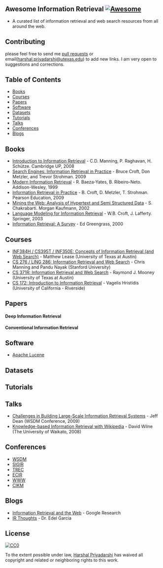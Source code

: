 ## Awesome Information Retrieval [![Awesome](https://cdn.rawgit.com/sindresorhus/awesome/d7305f38d29fed78fa85652e3a63e154dd8e8829/media/badge.svg)](https://github.com/sindresorhus/awesome)
* A curated list of information retrieval and web search resources from all around the web.

## Contributing
please feel free to send me [pull requests](https://github.com/harpribot/awesome-information-retrieval/pulls) or email(harshal.priyadarshi@utexas.edu) to add new links. I am very open to suggestions and corrections.

## Table of Contents
 - [Books](#books)
 - [Courses](#courses)
 - [Papers](#papers)
 - [Software](#software)
 - [Datasets](#datasets)
 - [Tutorials](#tutorials)
 - [Talks](#talks)
 - [Conferences](#conference)
 - [Blogs](#blogs)

## Books
* [Introduction to Information Retrieval](http://www-nlp.stanford.edu/IR-book/) - C.D. Manning, P. Raghavan, H. Schütze. Cambridge UP, 2008
* [Search Engines: Information Retrieval in Practice](http://ciir.cs.umass.edu/downloads/SEIRiP.pdf) - Bruce Croft, Don Metzler, and Trevor Strohman. 2009
* [Modern Information Retrieval](http://people.ischool.berkeley.edu/~hearst/irbook/) - R. Baeza-Yates, B. Ribeiro-Neto. Addison-Wesley, 1999
* [Information Retrieval in Practice](http://www.search-engines-book.com/) - B. Croft, D. Metzler, T. Strohman. Pearson Education, 2009
* [Mining the Web: Analysis of Hypertext and Semi Structured Data](http://www.cse.iitb.ac.in/%7Esoumen/mining-the-web/) - S. Chakrabarti. Morgan Kaufmann, 2002
* [Language Modeling for Information Retrieval](http://www.springer.com/prod/b/1-4020-1216-0?referer=www.wkap.nl) - W.B. Croft, J. Lafferty. Springer, 2003
* [Information Retrieval: A Survey](http://www.csee.umbc.edu/cadip/readings/IR.report.120600.book.pdf) - Ed Greengrass, 2000

## Courses
* [INF384H / CS395T / INF350E: Concepts of Information Retrieval (and Web Search)](http://courses.ischool.utexas.edu/Lease_Matt/2016/Fall/INF384H/) - Matthew Lease (University of Texas at Austin)
* [CS 276 / LING 286: Information Retrieval and Web Search](http://web.stanford.edu/class/cs276/) - Chris Manning and Pandu Nayak (Stanford University)
* [CS 371R: Information Retrieval and Web Search](https://www.cs.utexas.edu/~mooney/ir-course/) - Raymond J. Mooney (University of Texas at Austin)
* [CS 172: Introduction to Information Retrieval](http://www.cs.ucr.edu/~vagelis/classes/CS172/) - Vagelis Hristidis (University of California - Riverside)

## Papers

#### Deep Information Retrieval

#### Conventional Information Retrieval

## Software
* [Apache Lucene](http://lucene.apache.org/core/)

## Datasets

## Tutorials


## Talks
* [Challenges in Building Large-Scale Information Retrieval Systems](http://videolectures.net/wsdm09_dean_cblirs/) - Jeff Dean (WSDM Conference, 2009)
* [Knowledge-based Information Retrieval with Wikipedia](https://www.youtube.com/watch?v=NFCZuzA4cFc) - David Wilne (The University of Waikato, 2008)

## Conferences
* [WSDM](http://www.wsdm-conference.org)
* [SIGIR](http://sigir.org)
* [TREC](http://trec.nist.gov)
* [ECIR](http://irsg.bcs.org/ecir.php)
* [WWW](http://www.iw3c2.org)
* [CIKM](http://www.cikmconference.org)

## Blogs
* [Information Retrieval and the Web](http://research.google.com/pubs/InformationRetrievalandtheWeb.html) - Google Research
* [IR Thoughts](https://irthoughts.wordpress.com) - Dr. Edel Garcia

## License

[![CC0](https://i.creativecommons.org/p/zero/1.0/88x31.png)](https://creativecommons.org/publicdomain/zero/1.0/)

To the extent possible under law, [Harshal Priyadarshi](http://www.harshalpriyadarshi.com) has waived all copyright and related or neighboring rights to this work.
